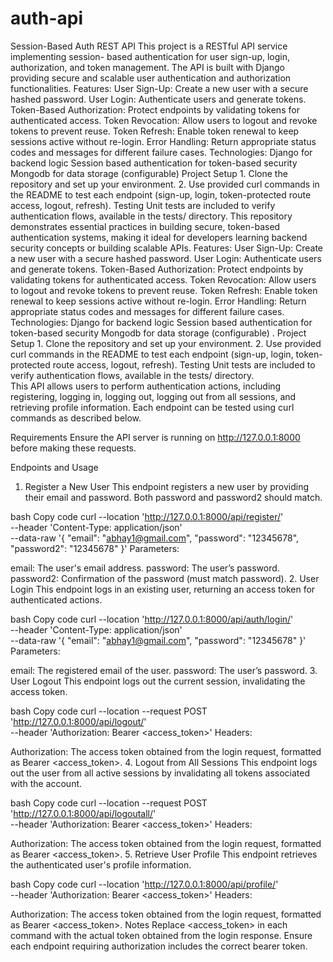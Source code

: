 # auth-api
 Session-Based Auth REST API  This project is a RESTful API service implementing session- based authentication for user sign-up, login, authorization, and token management. The API is built with Django providing secure and scalable user authentication and authorization functionalities.  Features:  User Sign-Up: Create a new user with a secure hashed password.  User Login: Authenticate users and generate tokens.  Token-Based Authorization: Protect endpoints by validating tokens for authenticated access.  Token Revocation: Allow users to logout and revoke tokens to prevent reuse.  Token Refresh: Enable token renewal to keep sessions active without re-login.  Error Handling: Return appropriate status codes and messages for different failure cases.   Technologies: Django for backend logic  Session based authentication for token-based security Mongodb for data storage (configurable)     Project Setup  1. Clone the repository and set up your environment.    2. Use provided curl commands in the README to test each endpoint (sign-up, login, token-protected route access, logout, refresh).    Testing  Unit tests are included to verify authentication flows, available in the tests/ directory.  This repository demonstrates essential practices in building secure, token-based authentication systems, making it ideal for developers learning backend security concepts or building scalable APIs. 
Features:  User Sign-Up: Create a new user with a secure hashed password.  User Login: Authenticate users and generate tokens.  Token-Based Authorization: Protect endpoints by validating tokens for authenticated access.  Token Revocation: Allow users to logout and revoke tokens to prevent reuse.  Token Refresh: Enable token renewal to keep sessions active without re-login.  Error Handling: Return appropriate status codes and messages for different failure cases.   Technologies: Django for backend logic  Session based authentication for token-based security Mongodb for data storage (configurable) .
Project Setup  1. Clone the repository and set up your environment.    2. Use provided curl commands in the README to test each endpoint (sign-up, login, token-protected route access, logout, refresh).    Testing Unit tests are included to verify authentication flows, available in the tests/ directory.  
This API allows users to perform authentication actions, including registering, logging in, logging out, logging out from all sessions, and retrieving profile information. Each endpoint can be tested using curl commands as described below.

Requirements
Ensure the API server is running on http://127.0.0.1:8000 before making these requests.

Endpoints and Usage
1. Register a New User
This endpoint registers a new user by providing their email and password. Both password and password2 should match.

bash
Copy code
curl --location 'http://127.0.0.1:8000/api/register/' \
--header 'Content-Type: application/json' \
--data-raw '{
    "email": "abhay1@gmail.com",
    "password": "12345678",
    "password2": "12345678"
}'
Parameters:

email: The user's email address.
password: The user’s password.
password2: Confirmation of the password (must match password).
2. User Login
This endpoint logs in an existing user, returning an access token for authenticated actions.

bash
Copy code
curl --location 'http://127.0.0.1:8000/api/auth/login/' \
--header 'Content-Type: application/json' \
--data-raw '{
    "email": "abhay1@gmail.com",
    "password": "12345678"
}'
Parameters:

email: The registered email of the user.
password: The user’s password.
3. User Logout
This endpoint logs out the current session, invalidating the access token.

bash
Copy code
curl --location --request POST 'http://127.0.0.1:8000/api/logout/' \
--header 'Authorization: Bearer <access_token>'
Headers:

Authorization: The access token obtained from the login request, formatted as Bearer <access_token>.
4. Logout from All Sessions
This endpoint logs out the user from all active sessions by invalidating all tokens associated with the account.

bash
Copy code
curl --location --request POST 'http://127.0.0.1:8000/api/logoutall/' \
--header 'Authorization: Bearer <access_token>'
Headers:

Authorization: The access token obtained from the login request, formatted as Bearer <access_token>.
5. Retrieve User Profile
This endpoint retrieves the authenticated user's profile information.

bash
Copy code
curl --location 'http://127.0.0.1:8000/api/profile/' \
--header 'Authorization: Bearer <access_token>'
Headers:

Authorization: The access token obtained from the login request, formatted as Bearer <access_token>.
Notes
Replace <access_token> in each command with the actual token obtained from the login response.
Ensure each endpoint requiring authorization includes the correct bearer token.
